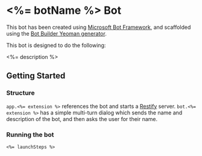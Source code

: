 # <%= botName %> Bot

This bot has been created using [Microsoft Bot Framework](https://dev.botframework.com), and scaffolded using the [Bot Builder Yeoman generator](https://github.com/GeekTrainer/generator-botbuilder).

This bot is designed to do the following:

<%= description %>

## Getting Started

### Structure

`app.<%= extension %>` references the bot and starts a [Restify](http://restify.com/) server. `bot.<%= extension %>` has a simple multi-turn dialog which sends the name and description of the bot, and then asks the user for their name.

### Running the bot

```
<%= launchSteps %>
```